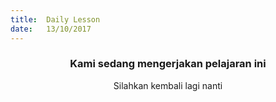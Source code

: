 ```yaml
---
title:  Daily Lesson
date:   13/10/2017
---
```


### <center>Kami sedang mengerjakan pelajaran ini</center>
<center>Silahkan kembali lagi nanti</center>

